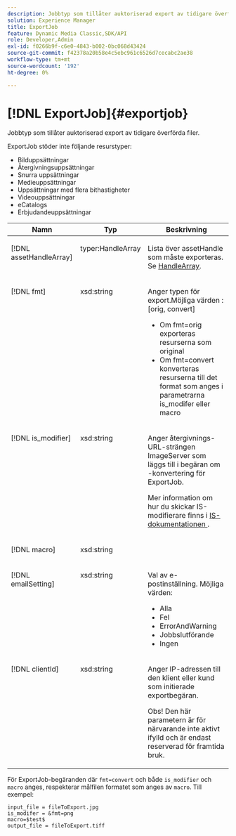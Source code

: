 ```yaml
---
description: Jobbtyp som tillåter auktoriserad export av tidigare överförda filer.
solution: Experience Manager
title: ExportJob
feature: Dynamic Media Classic,SDK/API
role: Developer,Admin
exl-id: f0266b9f-c6e0-4843-b002-0bc068d43424
source-git-commit: f42378a20b58e4c5ebc961c6526d7cecabc2ae38
workflow-type: tm+mt
source-wordcount: '192'
ht-degree: 0%

---
```


# [!DNL ExportJob]{#exportjob}

Jobbtyp som tillåter auktoriserad export av tidigare överförda filer.

ExportJob stöder inte följande resurstyper:

* Bilduppsättningar
* Återgivningsuppsättningar
* Snurra uppsättningar
* Medieuppsättningar
* Uppsättningar med flera bithastigheter
* Videouppsättningar
* eCatalogs
* Erbjudandeuppsättningar

<table id="table_D8F3FD30D15648BFA5B980D3DC0A5AB1"> 
 <thead> 
  <tr> 
   <th colname="col1" class="entry"> Namn </th> 
   <th colname="col2" class="entry"> Typ </th> 
   <th colname="col3" class="entry"> Beskrivning </th> 
  </tr> 
 </thead>
 <tbody> 
  <tr valign="top"> 
   <td colname="col1"> <p> <span class="codeph"> <span class="varname"> [!DNL assetHandleArray]</span> </span> </p> </td> 
   <td colname="col2"> <p> <span class="codeph"> typer:HandleArray</span> </p> </td> 
   <td colname="col3" valign="top"> <p>Lista över <span class="codeph"> assetHandle </span> som måste exporteras. Se <a href="../../types/c-data-types/r-handle-array.md#reference-1b93fefb5477459faf9253b54349b5f9" type="reference" format="dita" scope="local"> HandleArray</a>. </p> </td> 
  </tr> 
  <tr valign="top"> 
   <td colname="col1"> <p> <span class="codeph"> <span class="varname"> [!DNL fmt]</span> </span> </p> </td> 
   <td colname="col2"> <p> <span class="codeph"> xsd:string </span> </p> </td> 
   <td colname="col3"> <p>Anger typen för <span class="codeph"> export.Möjliga värden </span>: [orig, convert] </p> <p> 
     <ul id="ul_16EF4B14100C4C7AA464CA9CF7F11D1C"> 
      <li id="li_DAB2844CC55145C88A18A1F8EC4527F9">Om <span class="codeph"> fmt=orig</span> exporteras resurserna som original </li> 
      <li id="li_07F2F8D159934D889FDC1022AB12B564">Om <span class="codeph"> fmt=convert</span> konverteras resurserna till det format som anges i parametrarna <span class="codeph"> is_modifer</span> eller <span class="codeph"> macro</span> </li> 
     </ul> </p> </td> 
  </tr> 
  <tr valign="top"> 
   <td colname="col1"> <p> <span class="codeph"> <span class="varname"> [!DNL is_modifier]</span> </span> </p> </td> 
   <td colname="col2"> <p> <span class="codeph"> xsd:string </span> </p> </td> 
   <td colname="col3"> <p>Anger återgivnings-URL-strängen <span class="codeph"> ImageServer </span> som läggs till i begäran om <span class="codeph">-konvertering</span> för ExportJob. </p> <p>Mer information om hur du skickar IS-modifierare finns i <a href="https://experienceleague.adobe.com/docs/dynamic-media-developer-resources/image-serving-api/homeisir.html?lang=sv-SE" scope="external" format="html"> IS-dokumentationen </a>. </p> </td> 
  </tr> 
  <tr valign="top"> 
   <td colname="col1"> <p> <span class="codeph"> <span class="varname"> [!DNL macro]</span> </span> </p> </td> 
   <td colname="col2"> <p> <span class="codeph"> xsd:string </span> </p> </td> 
   <td colname="col3"> <p></p> </td> 
  </tr> 
  <tr valign="top"> 
   <td colname="col1"> <p> <span class="codeph"> <span class="varname"> [!DNL emailSetting]</span> </span> </p> </td> 
   <td colname="col2"> <p> <span class="codeph"> xsd:string </span> </p> </td> 
   <td colname="col3"> <p>Val av e-postinställning. Möjliga värden: </p> <p> 
     <ul id="ul_0EEDAE11B7CD4C53A6E4B2B8CB2CF730"> 
      <li id="li_F235F93828594ED78C6D464440F953FF"> <span class="codeph"> Alla</span> </li> 
      <li id="li_59E14E7EBFA64432A5FAC15DA21A0521"> <span class="codeph"> Fel </span> </li> 
      <li id="li_BFE0B52CADD14CC1BA1AF42AB0AA1CE1"> <span class="codeph"> ErrorAndWarning</span> </li> 
      <li id="li_BE3AA67E14FB487B8B9CD6EF3D58824C"> <span class="codeph"> Jobbslutförande</span> </li> 
      <li id="li_409C68AD0D244975BFB86B08609E0146"> <span class="codeph"> Ingen</span> </li> 
     </ul> </p> </td> 
  </tr> 
  <tr valign="top"> 
   <td colname="col1"> <p> <span class="codeph"> <span class="varname"> [!DNL clientId]</span> </span> </p> </td> 
   <td colname="col2"> <p> <span class="codeph"> xsd:string </span> </p> </td> 
   <td colname="col3"> <p>Anger IP-adressen till den klient eller kund som initierade exportbegäran. </p> <p> <p>Obs! Den här parametern är för närvarande inte aktivt ifylld och är endast reserverad för framtida bruk. </p> </p> </td> 
  </tr> 
 </tbody> 
</table>

För ExportJob-begäranden där `fmt=convert` och både `is_modifier` och `macro` anges, respekterar målfilen formatet som anges av `macro`. Till exempel:

```
input_file = fileToExport.jpg
is_modifer = &fmt=png
macro=$test$ 
output_file = fileToExport.tiff
```
